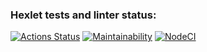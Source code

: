 ### Hexlet tests and linter status:
[![Actions Status](https://github.com/blednovski/frontend-project-lvl3/workflows/hexlet-check/badge.svg)](https://github.com/blednovski/frontend-project-lvl3/actions)
[![Maintainability](https://api.codeclimate.com/v1/badges/2db3a52d794e6f17d0a8/maintainability)](https://codeclimate.com/github/blednovski/frontend-project-lvl3/maintainability)
[![NodeCI](https://github.com/blednovski/frontend-project-lvl3/actions/workflows/NodeCI.yml/badge.svg)](https://github.com/blednovski/frontend-project-lvl3/actions/workflows/NodeCI.yml)